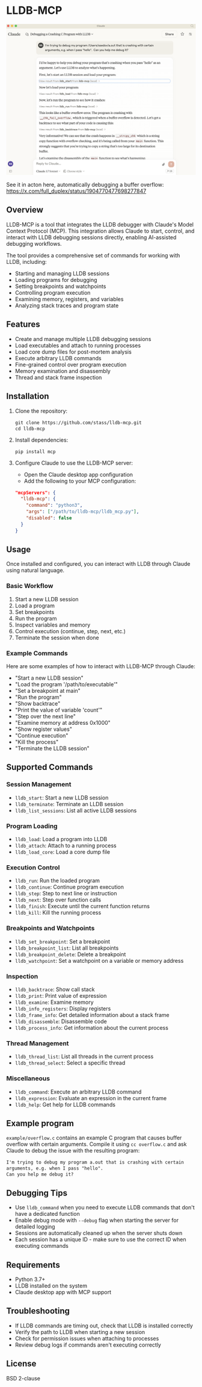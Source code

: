 # LLDB-MCP

![Screenshot](screenshot.png)

See it in acton here, automatically debugging a buffer overflow: https://x.com/full_duplex/status/1904770477698277847

## Overview

LLDB-MCP is a tool that integrates the LLDB debugger with Claude's Model Context Protocol (MCP). This integration allows Claude to start, control, and interact with LLDB debugging sessions directly, enabling AI-assisted debugging workflows.

The tool provides a comprehensive set of commands for working with LLDB, including:
- Starting and managing LLDB sessions
- Loading programs for debugging
- Setting breakpoints and watchpoints
- Controlling program execution
- Examining memory, registers, and variables
- Analyzing stack traces and program state

## Features

- Create and manage multiple LLDB debugging sessions
- Load executables and attach to running processes
- Load core dump files for post-mortem analysis
- Execute arbitrary LLDB commands
- Fine-grained control over program execution
- Memory examination and disassembly
- Thread and stack frame inspection

## Installation

1. Clone the repository:
   ```
   git clone https://github.com/stass/lldb-mcp.git
   cd lldb-mcp
   ```

2. Install dependencies:
   ```
   pip install mcp
   ```

3. Configure Claude to use the LLDB-MCP server:
   - Open the Claude desktop app configuration
   - Add the following to your MCP configuration:
   ```json
   "mcpServers": {
     "lldb-mcp": {
       "command": "python3",
       "args": ["/path/to/lldb-mcp/lldb_mcp.py"],
       "disabled": false
     }
   }
   ```

## Usage

Once installed and configured, you can interact with LLDB through Claude using natural language.

### Basic Workflow

1. Start a new LLDB session
2. Load a program
3. Set breakpoints
4. Run the program
5. Inspect variables and memory
6. Control execution (continue, step, next, etc.)
7. Terminate the session when done

### Example Commands

Here are some examples of how to interact with LLDB-MCP through Claude:

- "Start a new LLDB session"
- "Load the program '/path/to/executable'"
- "Set a breakpoint at main"
- "Run the program"
- "Show backtrace"
- "Print the value of variable 'count'"
- "Step over the next line"
- "Examine memory at address 0x1000"
- "Show register values"
- "Continue execution"
- "Kill the process"
- "Terminate the LLDB session"

## Supported Commands

### Session Management
- `lldb_start`: Start a new LLDB session
- `lldb_terminate`: Terminate an LLDB session
- `lldb_list_sessions`: List all active LLDB sessions

### Program Loading
- `lldb_load`: Load a program into LLDB
- `lldb_attach`: Attach to a running process
- `lldb_load_core`: Load a core dump file

### Execution Control
- `lldb_run`: Run the loaded program
- `lldb_continue`: Continue program execution
- `lldb_step`: Step to next line or instruction
- `lldb_next`: Step over function calls
- `lldb_finish`: Execute until the current function returns
- `lldb_kill`: Kill the running process

### Breakpoints and Watchpoints
- `lldb_set_breakpoint`: Set a breakpoint
- `lldb_breakpoint_list`: List all breakpoints
- `lldb_breakpoint_delete`: Delete a breakpoint
- `lldb_watchpoint`: Set a watchpoint on a variable or memory address

### Inspection
- `lldb_backtrace`: Show call stack
- `lldb_print`: Print value of expression
- `lldb_examine`: Examine memory
- `lldb_info_registers`: Display registers
- `lldb_frame_info`: Get detailed information about a stack frame
- `lldb_disassemble`: Disassemble code
- `lldb_process_info`: Get information about the current process

### Thread Management
- `lldb_thread_list`: List all threads in the current process
- `lldb_thread_select`: Select a specific thread

### Miscellaneous
- `lldb_command`: Execute an arbitrary LLDB command
- `lldb_expression`: Evaluate an expression in the current frame
- `lldb_help`: Get help for LLDB commands

## Example program

`example/overflow.c` contains an example C program that causes buffer overflow with certain arguments.
Compile it using `cc overflow.c` and ask Claude to debug the issue with the resulting program:
```
I'm trying to debug my program a.out that is crashing with certain arguments, e.g. when I pass "hello".
Can you help me debug it?
```

## Debugging Tips

- Use `lldb_command` when you need to execute LLDB commands that don't have a dedicated function
- Enable debug mode with `--debug` flag when starting the server for detailed logging
- Sessions are automatically cleaned up when the server shuts down
- Each session has a unique ID - make sure to use the correct ID when executing commands

## Requirements

- Python 3.7+
- LLDB installed on the system
- Claude desktop app with MCP support

## Troubleshooting

- If LLDB commands are timing out, check that LLDB is installed correctly
- Verify the path to LLDB when starting a new session
- Check for permission issues when attaching to processes
- Review debug logs if commands aren't executing correctly

## License

BSD 2-clause
